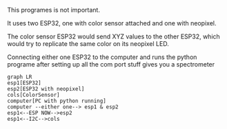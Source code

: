 This programes is not important.

It uses two ESP32, one with color sensor attached and one with neopixel. 

The color sensor ESP32 would send XYZ values to the other ESP32, which would try to replicate the same color on its neopixel LED.

Connecting either one ESP32 to the computer and runs the python programe after setting up all the com port stuff gives you a spectrometer

```mermaid
graph LR
esp1[ESP32]
esp2[ESP32 with neopixel]
cols[ColorSensor]
computer[PC with python running]
computer --either one--> esp1 & esp2
esp1<--ESP NOW-->esp2
esp1<--I2C-->cols
```
